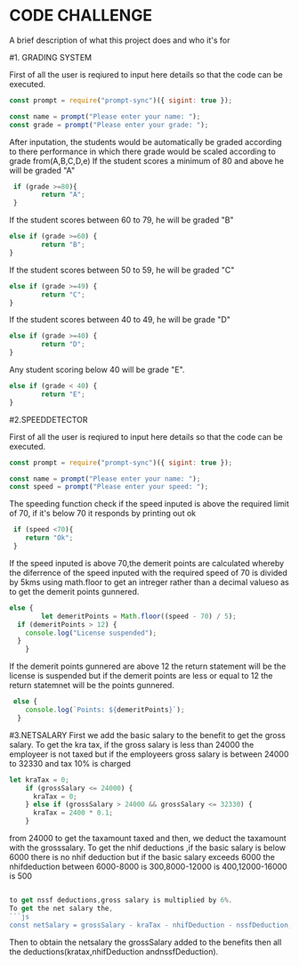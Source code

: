 
# CODE CHALLENGE

A brief description of what this project does and who it's for

#1. GRADING SYSTEM

First of all the user is reqiured to input here details so that the code can be executed.
```js
const prompt = require("prompt-sync")({ sigint: true });

const name = prompt("Please enter your name: ");
const grade = prompt("Please enter your grade: ");
```
After inputation, the students would be automatically be graded according to there performance in which there grade would be scaled according to grade from(A,B,C,D,e)
If the student scores a minimum of 80 and above he will be graded "A"
```js
 if (grade >=80){
        return "A";
 }
 ```
If the student scores between 60 to 79, he will be graded  "B"
```js
else if (grade >=60) {
        return "B";
}
```
If the student scores between 50 to 59, he will be graded  "C"
```js
else if (grade >=49) {
        return "C";
}
```
If the student scores between 40 to 49, he will be grade  "D"
```js
else if (grade >=40) {
        return "D";
}
```
Any student scoring below 40 will be grade  "E".
```js
else if (grade < 40) {
        return "E";
}
```


#2.SPEEDDETECTOR

First of all the user is reqiured to input here details so that the code can be executed.
```js
const prompt = require("prompt-sync")({ sigint: true });

const name = prompt("Please enter your name: ");
const speed = prompt("Please enter your speed: ");
```

The speeding function check if the speed inputed is above the required limit of 70, if it's below 70 it responds by printing out ok
```js
 if (speed <70){
    return "Ok";
 }
 ```
If the speed inputed is above 70,the demerit points are calculated whereby the diferrence of the speed inputed with the required speed of 70 is divided by 5kms using math.floor to get an intreger rather than a decimal valueso as to get the demerit points gunnered.
```js
else { 
        let demeritPoints = Math.floor((speed - 70) / 5);
  if (demeritPoints > 12) {
    console.log("License suspended");
  }
    }
```
If the demerit points gunnered are above 12 the return statement will be the license is suspended but if the demerit points are less or equal to 12 the return statemnet will be the points gunnered.
```js
 else {
    console.log(`Points: ${demeritPoints}`);
  }
  ```
#3.NETSALARY
First we add the basic salary to the benefit to get the gross salary.
To get the kra tax, if the gross salary is less than 24000 the employeer is not taxed but if the employeers gross salary is between 24000 to 32330 and tax 10% is charged 
```js
let kraTax = 0;
    if (grossSalary <= 24000) {
      kraTax = 0;
    } else if (grossSalary > 24000 && grossSalary <= 32330) {
      kraTax = 2400 * 0.1;
    }
```
from 24000 to get the taxamount taxed and then, we deduct the taxamount with the grosssalary. 
To  get the nhif deductions ,if the basic  salary is below 6000
there is no nhif deduction but if the  basic salary exceeds 6000
the nhifdeduction between 6000-8000 is 300,8000-12000 is 400,12000-16000 is 500 
```js

to get nssf deductions,gross salary is multiplied by 6%.
To get the net salary the,
```js
const netSalary = grossSalary - kraTax - nhifDeduction - nssfDeduction;
```
Then to obtain the netsalary the grossSalary added to the benefits then all the deductions(kratax,nhifDeduction andnssfDeduction).


